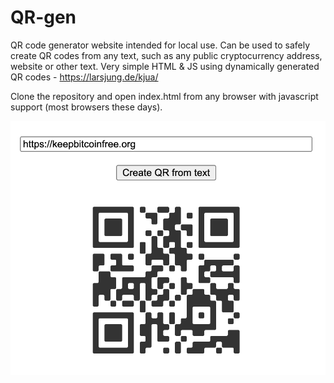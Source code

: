 # QR-gen
QR code generator website intended for local use. Can be used to safely create QR codes from any text, such as any public cryptocurrency address, website or other text. Very simple HTML &amp; JS using dynamically generated QR codes - https://larsjung.de/kjua/

Clone the repository and open index.html from any browser with javascript support (most browsers these days). 

![name-of-you-image](https://github.com/KeepBitcoinFree-org/QR-gen/blob/master/img/QR-gen.png)
